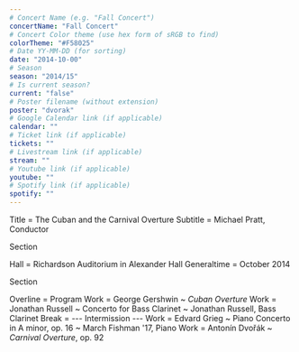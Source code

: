 ```yaml
---
# Concert Name (e.g. "Fall Concert")
concertName: "Fall Concert"
# Concert Color theme (use hex form of sRGB to find)
colorTheme: "#F58025"
# Date YY-MM-DD (for sorting)
date: "2014-10-00"
# Season
season: "2014/15"
# Is current season?
current: "false"
# Poster filename (without extension)
poster: "dvorak"
# Google Calendar link (if applicable)
calendar: ""
# Ticket link (if applicable)
tickets: ""
# Livestream link (if applicable)
stream: ""
# Youtube link (if applicable)
youtube: ""
# Spotify link (if applicable)
spotify: ""
---
```

Title = The Cuban and the Carnival Overture
Subtitle = Michael Pratt, Conductor

Section

Hall = Richardson Auditorium in Alexander Hall
Generaltime = October 2014

Section

Overline = Program
Work = George Gershwin ~ *Cuban Overture*
Work = Jonathan Russell ~ Concerto for Bass Clarinet ~ Jonathan Russell, Bass Clarinet
Break = --- Intermission ---
Work = Edvard Grieg ~  Piano Concerto in A minor, op. 16 ~ March Fishman '17, Piano
Work = Antonín Dvořák ~ *Carnival Overture*, op. 92
